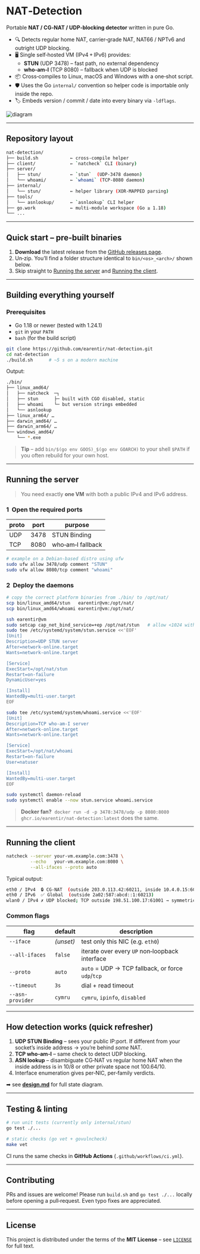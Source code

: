 # NAT‑Detection

Portable **NAT / CG‑NAT / UDP‑blocking detector** written in pure Go.

* 🔍 Detects regular home NAT, carrier‑grade NAT, NAT66 / NPTv6 and outright UDP blocking.
* 🖥️ Single self‑hosted VM (IPv4 + IPv6) provides:
  * **STUN** (UDP 3478) – fast path, no external dependency
  * **who‑am‑I** (TCP 8080) – fallback when UDP is blocked
* 📦 Cross‑compiles to Linux, macOS and Windows with a one‑shot script.
* 🛡 Uses the Go `internal/` convention so helper code is importable only inside the repo.
* 🏷️ Embeds version / commit / date into every binary via `-ldflags`.

![diagram](https://raw.githubusercontent.com/earentir/nat-detection/assets/arch.svg)

---

## Repository layout

``` bash
nat-detection/
├── build.sh            ← cross‑compile helper
├── client/             ← `natcheck` CLI (binary)
├── server/
│   ├── stun/           ← `stun`  (UDP‑3478 daemon)
│   └── whoami/         ← `whoami` (TCP‑8080 daemon)
├── internal/
│   └── stun/           ← helper library (XOR‑MAPPED parsing)
├── tools/
│   └── asnlookup/      ← `asnlookup` CLI helper
├── go.work             ← multi‑module workspace (Go ≥ 1.18)
└── ...
```

---

## Quick start – pre‑built binaries

1. **Download** the latest release from the [GitHub releases page](../../releases).
2. Un‑zip. You’ll find a folder structure identical to `bin/<os>_<arch>/` shown below.
3. Skip straight to [Running the server](#running-the-server) and [Running the client](#running-the-client).

---

## Building everything yourself

### Prerequisites

* Go 1.18 or newer (tested with 1.24.1)
* `git` in your `PATH`
* `bash` (for the build script)

```bash
git clone https://github.com/earentir/nat-detection.git
cd nat-detection
./build.sh      # ~5 s on a modern machine
```

Output:

``` bash
./bin/
├── linux_amd64/
│   ├── natcheck  ─┐
│   ├── stun      ├─ built with CGO disabled, static
│   ├── whoami    └─ but version strings embedded
│   └── asnlookup
├── linux_arm64/ …
├── darwin_amd64/ …
├── darwin_arm64/ …
└── windows_amd64/
    └── *.exe
```

> **Tip** – add `bin/$(go env GOOS)_$(go env GOARCH)` to your shell `$PATH`
> if you often rebuild for your own host.

---

## Running the server

> You need exactly **one VM** with both a public IPv4 and IPv6 address.

### 1  Open the required ports

| proto | port | purpose           |
|-------|------|-------------------|
| UDP   | 3478 | STUN Binding      |
| TCP   | 8080 | who‑am‑I fallback |

```bash
# example on a Debian‑based distro using ufw
sudo ufw allow 3478/udp comment "STUN"
sudo ufw allow 8080/tcp comment "whoami"
```

### 2  Deploy the daemons

```bash
# copy the correct platform binaries from ./bin/ to /opt/nat/
scp bin/linux_amd64/stun   earentir@vm:/opt/nat/
scp bin/linux_amd64/whoami earentir@vm:/opt/nat/

ssh earentir@vm
sudo setcap cap_net_bind_service=+ep /opt/nat/stun   # allow <1024 without root
sudo tee /etc/systemd/system/stun.service <<'EOF'
[Unit]
Description=UDP STUN server
After=network-online.target
Wants=network-online.target

[Service]
ExecStart=/opt/nat/stun
Restart=on-failure
DynamicUser=yes

[Install]
WantedBy=multi-user.target
EOF

sudo tee /etc/systemd/system/whoami.service <<'EOF'
[Unit]
Description=TCP who-am-I server
After=network-online.target
Wants=network-online.target

[Service]
ExecStart=/opt/nat/whoami
Restart=on-failure
User=natuser

[Install]
WantedBy=multi-user.target
EOF

sudo systemctl daemon-reload
sudo systemctl enable --now stun.service whoami.service
```

> **Docker fan?**  `docker run -d -p 3478:3478/udp -p 8080:8080 ghcr.io/earentir/nat-detection:latest` does the same.

---

## Running the client

```bash
natcheck --server your-vm.example.com:3478 \
         --echo   your-vm.example.com:8080 \
         --all-ifaces --proto auto
```

Typical output:

```bash
eth0 / IPv4  🔒 CG-NAT  (outside 203.0.113.42:60211, inside 10.4.0.15:60211, ASN 12345)
eth0 / IPv6  ✅ Global  (outside 2a02:587:abcd::1:60213)
wlan0 / IPv4 ✗ UDP blocked; TCP outside 198.51.100.17:61001 → symmetric CPE NAT
```

### Common flags

| flag | default | description |
|------|---------|-------------|
| `--iface`    | *(unset)* | test only this NIC (e.g. `eth0`) |
| `--all-ifaces` | `false` | iterate over every `UP` non‑loopback interface |
| `--proto`    | `auto`  | `auto` = UDP → TCP fallback, or force `udp`/`tcp` |
| `--timeout`  | `3s`    | dial + read timeout |
| `--asn-provider` | `cymru` | `cymru`, `ipinfo`, `disabled` |

---

## How detection works (quick refresher)

1. **UDP STUN Binding** – sees your public IP:port. If different from
   your socket’s inside address → you’re behind *some* NAT.
2. **TCP who‑am‑I** – same check to detect UDP blocking.
3. **ASN lookup** – disambiguate CG‑NAT vs regular home NAT when the
   inside address is in 10/8 or other private space not 100.64/10.
4. Interface enumeration gives per‑NIC, per‑family verdicts.

➡ see **[design.md](docs/design.md)** for full state diagram.

---

## Testing & linting

```bash
# run unit tests (currently only internal/stun)
go test ./...

# static checks (go vet + govulncheck)
make vet
```

CI runs the same checks in **GitHub Actions** (`.github/workflows/ci.yml`).

---

## Contributing

PRs and issues are welcome! Please run `build.sh` and `go test ./...`
locally before opening a pull‑request. Even typo fixes are appreciated.

---

## License

This project is distributed under the terms of the **MIT License** – see
[`LICENSE`](LICENSE) for full text.

